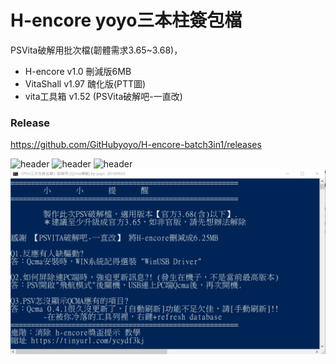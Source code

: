 # H-encore yoyo三本柱簽包檔
PSVita破解用批次檔(韌體需求3.65~3.68)，
- H-encore  v1.0 刪減版6MB
- VitaShall v1.97 醜化版(PTT圖)
- vita工具箱 v1.52 (PSVita破解吧-一直改)

### Release
https://github.com/GitHubyoyo/H-encore-batch3in1/releases

![header](https://i.imgur.com/ETziz3X.png)
![header](https://i.imgur.com/iKXCIJ6.jpg)
![header](https://i.imgur.com/y8RbRwZ.jpg)
![header](繪圖.png)
